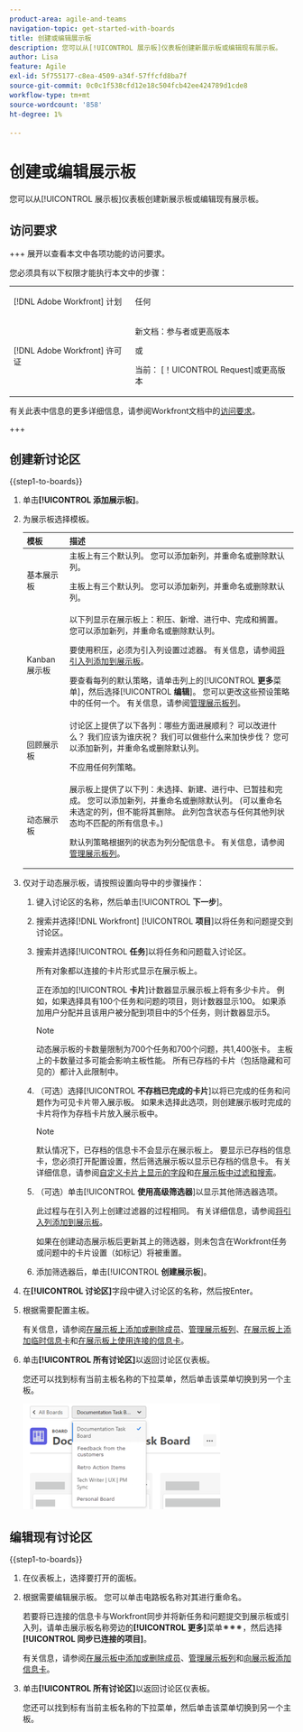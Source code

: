 ```yaml
---
product-area: agile-and-teams
navigation-topic: get-started-with-boards
title: 创建或编辑展示板
description: 您可以从[!UICONTROL 展示板]仪表板创建新展示板或编辑现有展示板。
author: Lisa
feature: Agile
exl-id: 5f755177-c8ea-4509-a34f-57ffcfd8ba7f
source-git-commit: 0c0c1f538cfd12e18c504fcb42ee424789d1cde8
workflow-type: tm+mt
source-wordcount: '858'
ht-degree: 1%

---
```


# 创建或编辑展示板

<!-- Audited: 12/2023 -->

您可以从[!UICONTROL 展示板]仪表板创建新展示板或编辑现有展示板。

## 访问要求

+++ 展开以查看本文中各项功能的访问要求。

您必须具有以下权限才能执行本文中的步骤：

<table style="table-layout:auto"> 
 <col> 
 <col> 
 <tbody> 
  <tr> 
   <td role="rowheader">[!DNL Adobe Workfront] 计划</td> 
   <td> <p>任何</p> </td> 
  </tr> 
    <tr> 
   <td role="rowheader">[!DNL Adobe Workfront] 许可证</td> 
   <td> <p>新文档：参与者或更高版本 </p>
 <p>或</p> 
<p>当前： [！UICONTROL Request]或更高版本 </p> 
</td> 
  </tr>
 </tbody> 
</table>

有关此表中信息的更多详细信息，请参阅Workfront文档中的[访问要求](/help/quicksilver/administration-and-setup/add-users/access-levels-and-object-permissions/access-level-requirements-in-documentation.md)。

+++

## 创建新讨论区

{{step1-to-boards}}

1. 单击&#x200B;**[!UICONTROL 添加展示板]**。

1. 为展示板选择模板。

   | 模板 | 描述 |
   |---------|----------|
   | 基本展示板 | 主板上有三个默认列。 您可以添加新列，并重命名或删除默认列。 <p>主板上有三个默认列。 您可以添加新列，并重命名或删除默认列。 |
   | Kanban 展示板 | 以下列显示在展示板上：积压、新增、进行中、完成和搁置。 您可以添加新列，并重命名或删除默认列。<p>要使用积压，必须为引入列设置过滤器。 有关信息，请参阅[将引入列添加到展示板](/help/quicksilver/agile/use-boards-agile-planning-tools/add-intake-column-to-board.md)。 <p>要查看每列的默认策略，请单击列上的&#x200B;[!UICONTROL **更多**&#x200B;菜单]，然后选择&#x200B;[!UICONTROL **编辑**]。 您可以更改这些预设策略中的任何一个。 有关信息，请参阅[管理展示板列](/help/quicksilver/agile/get-started-with-boards/manage-board-columns.md)。 |
   | 回顾展示板 | 讨论区上提供了以下各列：哪些方面进展顺利？ 可以改进什么？ 我们应该为谁庆祝？ 我们可以做些什么来加快步伐？ 您可以添加新列，并重命名或删除默认列。 <p>不应用任何列策略。 |
   | 动态展示板 | 展示板上提供了以下列：未选择、新建、进行中、已暂挂和完成。 您可以添加新列，并重命名或删除默认列。 (可以重命名未选定的列，但不能将其删除。 此列包含状态与任何其他列状态均不匹配的所有信息卡。) <p>默认列策略根据列的状态为列分配信息卡。 有关信息，请参阅[管理展示板列](/help/quicksilver/agile/get-started-with-boards/manage-board-columns.md)。 |

1. 仅对于动态展示板，请按照设置向导中的步骤操作：

   1. 键入讨论区的名称，然后单击&#x200B;[!UICONTROL **下一步**]。
   1. 搜索并选择[!DNL Workfront] [!UICONTROL **项目**]&#x200B;以将任务和问题提交到讨论区。
   1. 搜索并选择&#x200B;[!UICONTROL **任务**]&#x200B;以将任务和问题载入讨论区。

      所有对象都以连接的卡片形式显示在展示板上。

      正在添加的&#x200B;[!UICONTROL **卡片**]&#x200B;计数器显示展示板上将有多少卡片。 例如，如果选择具有100个任务和问题的项目，则计数器显示100。 如果添加用户分配并且该用户被分配到项目中的5个任务，则计数器显示5。

      >[!NOTE]
      >
      >动态展示板的卡数量限制为700个任务和700个问题，共1,400张卡。 主板上的卡数量过多可能会影响主板性能。 所有已存档的卡片（包括隐藏和可见的）都计入此限制中。

   1. （可选）选择&#x200B;[!UICONTROL **不存档已完成的卡片**]&#x200B;以将已完成的任务和问题作为可见卡片带入展示板。 如果未选择此选项，则创建展示板时完成的卡片将作为存档卡片放入展示板中。

      >[!NOTE]
      >
      >默认情况下，已存档的信息卡不会显示在展示板上。 要显示已存档的信息卡，您必须打开配置设置，然后筛选展示板以显示已存档的信息卡。 有关详细信息，请参阅[自定义卡片上显示的字段](/help/quicksilver/agile/get-started-with-boards/customize-fields-on-card.md)和[在展示板中过滤和搜索](/help/quicksilver/agile/get-started-with-boards/filter-search-in-board.md)。

   1. （可选）单击&#x200B;[!UICONTROL **使用高级筛选器**]&#x200B;以显示其他筛选器选项。

      此过程与在引入列上创建过滤器的过程相同。 有关详细信息，请参阅[将引入列添加到展示板](/help/quicksilver/agile/use-boards-agile-planning-tools/add-intake-column-to-board.md)。

      如果在创建动态展示板后更新其上的筛选器，则未包含在Workfront任务或问题中的卡片设置（如标记）将被重置。

   1. 添加筛选器后，单击&#x200B;[!UICONTROL **创建展示板**]。

1. 在&#x200B;**[!UICONTROL 讨论区]**&#x200B;字段中键入讨论区的名称，然后按Enter。
1. 根据需要配置主板。

   有关信息，请参阅[在展示板上添加或删除成员](../../agile/get-started-with-boards/add-members-to-board.md)、[管理展示板列](../../agile/get-started-with-boards/manage-board-columns.md)、[在展示板上添加临时信息卡](../../agile/get-started-with-boards/add-card-to-board.md)和[在展示板上使用连接的信息卡](/help/quicksilver/agile/get-started-with-boards/connected-cards.md)。

1. 单击&#x200B;**[!UICONTROL 所有讨论区]**&#x200B;以返回讨论区仪表板。

   您还可以找到标有当前主板名称的下拉菜单，然后单击该菜单切换到另一个主板。

   ![讨论区列表](assets/boards-button-list-of-boards-350x188.png)

## 编辑现有讨论区

{{step1-to-boards}}

1. 在仪表板上，选择要打开的面板。
1. 根据需要编辑展示板。 您可以单击电路板名称对其进行重命名。

   若要将已连接的信息卡与Workfront同步并将新任务和问题提交到展示板或引入列，请单击展示板名称旁边的&#x200B;**[!UICONTROL 更多]**&#x200B;菜单![[!UICONTROL 更多]](assets/more-icon-spectrum.png)，然后选择&#x200B;**[!UICONTROL 同步已连接的项目]**。

   有关信息，请参阅[在展示板中添加或删除成员](../../agile/get-started-with-boards/add-members-to-board.md)、[管理展示板列](../../agile/get-started-with-boards/manage-board-columns.md)和[向展示板添加信息卡](../../agile/get-started-with-boards/add-card-to-board.md)。

1. 单击&#x200B;**[!UICONTROL 所有讨论区]**&#x200B;以返回讨论区仪表板。

   您还可以找到标有当前主板名称的下拉菜单，然后单击该菜单切换到另一个主板。

